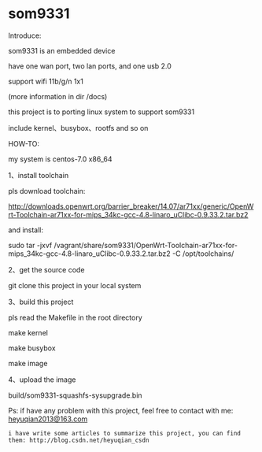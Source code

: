 # som9331

Introduce:

som9331 is an embedded device

have one wan port, two lan ports, and one usb 2.0

support wifi 11b/g/n 1x1 

(more information in dir /docs)

this project is to porting linux system to support som9331

include  kernel、busybox、rootfs and so on

HOW-TO:

my system is centos-7.0 x86_64

1、install toolchain

pls download toolchain:

http://downloads.openwrt.org/barrier_breaker/14.07/ar71xx/generic/OpenWrt-Toolchain-ar71xx-for-mips_34kc-gcc-4.8-linaro_uClibc-0.9.33.2.tar.bz2

and install:

sudo tar -jxvf /vagrant/share/som9331/OpenWrt-Toolchain-ar71xx-for-mips_34kc-gcc-4.8-linaro_uClibc-0.9.33.2.tar.bz2 -C /opt/toolchains/

2、get the source code

git clone this project in your local system

3、build this project

pls read the Makefile in the root directory

make kernel

make busybox

make image

4、upload the image

build/som9331-squashfs-sysupgrade.bin

Ps: if have any problem with this project, feel free to contact with me: heyuqian2013@163.com

    i have write some articles to summarize this project, you can find them: http://blog.csdn.net/heyuqian_csdn

